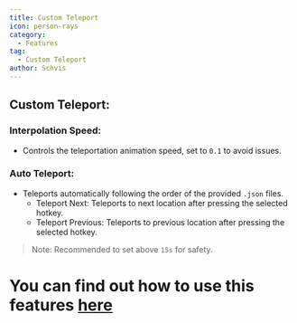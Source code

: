 ```yaml
---
title: Custom Teleport
icon: person-rays
category:
  - Features
tag:
  - Custom Teleport
author: Schvis
---
```


## Custom Teleport:

### Interpolation Speed:
- Controls the teleportation animation speed, set to `0.1` to avoid issues.
### Auto Teleport:
- Teleports automatically following the order of the provided `.json` files.
    - Teleport Next: Teleports to next location after pressing the selected hotkey.
    - Teleport Previous: Teleports to previous location after pressing the selected hotkey.
> Note: Recommended to set above `15s` for safety.

# You can find out how to use this features [here](../.././guide/custom-tp-setting.md)

